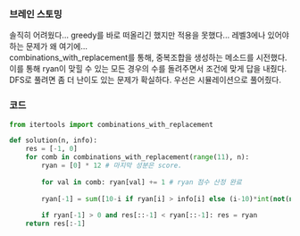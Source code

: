 ### 브레인 스토밍

솔직히 어려웠다... greedy를 바로 떠올리긴 했지만 적용을 못했다... 레벨3에나 있어야 하는 문제가 왜 여기에...  
combinations_with_replacement를 통해, 중복조합을 생성하는 메소드를 시전했다. 이를 통해 ryan이 맞힐 수 있는 모든 경우의 수를 돌려주면서 조건에 맞게 답을 내줬다. DFS로 풀려면 좀 더 난이도 있는 문제가 확실하다. 우선은 시뮬레이션으로 풀어줬다.


### 코드

```python
from itertools import combinations_with_replacement

def solution(n, info):
    res = [-1, 0]
    for comb in combinations_with_replacement(range(11), n):
        ryan = [0] * 12 # 마지막 성분은 score.
        
        for val in comb: ryan[val] += 1 # ryan 점수 산정 완료
            
        ryan[-1] = sum([10-i if ryan[i] > info[i] else (i-10)*int(not(not(info[i]))) for i in range(11)])
                
        if ryan[-1] > 0 and res[::-1] < ryan[::-1]: res = ryan
    return res[:-1]
```
